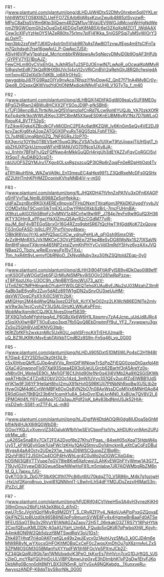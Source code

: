 FR1 - //www.plantuml.com/plantuml/png/dLHDJjjW4Dtx52DMvGhrebm5qI0YKLerhhh9WfXITO58XI8ZLUeFFO7ZEArb6liARsxKzurZwujb4885zlSyyzwR-MPoC8aEtqSVtfm6Ktp3lIQwm4RZQM1uy19VaUEV9WGJdMcivqWrHgNdWenmZf9GWOpmGh2sOugDxE4EDGgTeK8fAB5Xr6el32XqXpMZClT_IWdlAAXCew3cXIFyYzHeOY51AZeR80tx75rImv7pIFl41Kka_5niGSPSqj7uM5vWiOrY3aLOxHT-hpn3bb2zsfVeP7J6XDy4olr0n5Vlsb9R7pAsTAwBOTzywJfEgs4mEfsCIFnTam7Qchdsgh7rse16gwAvU_P-GwAvc7J5X-45lvH6VlPwV1pqhzal_McrtcmbbrRWdqwsAv5gNecyDMyiD0b9OgAF3HPJb-GYPFV7YEi1BoAJZ-FewCHLm90vCVixEhGs_hJkhR5oTu2SF0JOEnwlN7LwAoR_oOcwalKpMMvR5jRgjsfetEdR73kQdR9HXBjUVc5j4xVI2vVRjCmBVr2qRehGIrJ8RQIlcfwsjgdAnm1xpy4D2elXd3nTdKBi_io6A1rOHsG-gwygqblpJi67FG9RazOIYx9nvAco7RhszjYNyDpw4Z_QnE7f71nA4Mv8Cr0y-Qjed8_DQxqxQKWVsdYdOtlONtMxdiokiNNylFsUH6_V1GTyTp_f_m40

FR2 - //www.plantuml.com/plantuml/png/dLHBQXj14DtFAGgl8l09eaLy5UF8ME0u8PgGZHRwn24BWu8HCXX2FYSOoJD9P-pfkSBh6-LrTJFI38enziBJLTtrtkjNrJeQfSVlqmzlpfCnRd7lLcw9oit6YUQJb_YA70zkXOfRKpTp4sHk1kicWWtJEKgc33PCBmM5XXagES0jKnEUBM6vRV1Nz7D7bWLoORxouK4_8VTF52pS-FzZikw40gkqXZBcdkCFyMiODnC2PEAc6at9KZQW_Iv6KnGmSeQy4VE2DJ9kcvZacKig6fxA2opZATQGX0PyuRxT4QG5zbLFqhF11Gj-CL7s4f4EUmqRbhGZQ_7NF6GRsJ3zP70-6X3gcriz1OY9s0TBEVSeK15uqG3NcZVSATsSu1UlXwT9fzUjopxjTjUHSgtT_hsbZHUXPQrkUzmopWFxHB1ANUVO70fNcp1JXy8JA-vJ_Xnhhr7BFbFhJQzFQfNwo4nMkkGuQDrI4rjgUh3dEYAZZyFqvCoRGCI5vlXtSgoT-AuDABQ3cpD1-nbUUOFSZQYMJru17Xgv4OLsxRgzxzcuQP3lORp6rZoqjFn0eRDpHtjOst4Tvh-aTRY4kuH5hk_WAZwVA9ki_En13meuEC4aHkq99TLZ3QdRxeMcDFs0QSHxdZ2UtHTmhKPHMZDcpnlxKVhsNNB4jV-v-mS0

FR3 - //www.plantuml.com/plantuml/png/fLJHQXDH47tVhnZoPA1Vu3xOFn6XAGPg5HFVyf1aLNm8L6I988Ze5oHfekjkz-uldFaZpznBixtRK0iX4EREx9npvipTFHsDNxmTltjraKpm3PKkDKUjyqdYyybJVCOMDxf4pT9Cvph5IkTmEXLicDwYPAh0XkbSzBrL-7mcFUHmBA-iX9hzLuAIGO5h5BtqFz3yMNV1z48CnfwI9wWP_J784p7eyFo9w9GufQ3H36jKTY3OHm9_xPFgxcYtkXlZmuQ5AyrR2cCGdM77yiR-quJM_6pF4yBTEGgSbrxOr16G4RZzp9gbtSR67tQcHwT1HGddKoK72xQqywFG3nGpFASD-Is9cLlPF7PyrfVnoy4bwx-OBlk9I8VocjYrXLwhPjQ5qcCilCw_ydnuPeHLjA_qFjGsh9SmxOW-ArZx9HMnRX5JVk1MKCeC3OVzPD8Ep72Fke4BeSvDG8IWsNx1S27IXSaVN8m6HFskoqTXjkrmk465NP2xtslZymKhPHYyCvVdl3mRdYSHyz6yzAXxJVQNBaq2O_Tbziv_wReIExywuFp15yTXxL-Ttm_hxR4tt9vLwmvfObRNIoD_ZkNyqMuby3xu3GfkZSQltoIdZEqp-0y0

FR4 - //www.plantuml.com/plantuml/png/dLHH3j904FtlAIPyIS89v4DkOao0I89efFxnKS0OFuWOGsf2eb5Fi2rMIuNj5MPkv9i5OOir2261wRpPzzw-xT8PXqzUXg-U3OC9h_cNnBBYlSmcWUi73_azV-UTn6Z6CfMPH6nanbOYubHYW0LQEQTehqXUAuBvEJNu2sU03MzahZ3lmR4aBb3alE6yqRv2Zuy5dAEz891W1giDN2uSnvOU3xeUuHM-dqVW7OogCPsX1rXi0C5WYr2bX-aMIQHgn2M44qWwQNa3sezD2FbX_KcYX1eO02nz2LKWcN86EDNlTe2mlvwV9w3p7ecjCvvhZY3IJSALGHzKLWKuKsPFmi-WobMwXqmjIkICQJ9OLNyes0jnef5839-3FX9Q7q5pMYghHqqAd_P6GBzXk6W6H1LXpsmry7zA4Jcnp_uUdJd8JRc4z5iqiXhXlwHBPT1IOuEupo3pqt7fb5QoQ8EbDnptmFf9ul_YF2_7xywpwru3gxZsSo25QjhBVJdDKNVG3tpb-tKRtZbfKFh2wxkznMIc5UxRGU_oghlSFrncKitTrEHUUmai9-uQ_BZ1RJKRKrMsyEqbTAVkbTCndB2z8S9n-Fn5q46j_vo_0G00

FR5 - //www.plantuml.com/plantuml/png/hLHDJi905Dxt51DMSWLPo4sC2H1948tK7Gje4-E2Y25D5oOkz0H3jL9-c5xXlHlvpQkffLGJ0p4ndVVp_RmtGtFWNjowTrSzPqZFjEQG0zgoDtGaxfpI4ttGXaC4GnwpnoFIx97XaI93Sqea4DX3olUeULGrcb62Barhf3rA5AreYz0x-xN6tv0H_WpIwEE9Oj_Me1jGF16CfJhljd90Ie1Nr0q43j6VMb2Aa9XQSGiSKWkgqATHb0kC4TZoj82ObV2OOc14zd_3mN1UVyv3S1QEy2uc4fZoEIWBB1UdSeYjK1w9F3i6YF1HeIlaH8hcI2muX91kHvt0S9RKUIi7PtNbNhRxoBwXU5Ltb2eHvwOjQM4d6CytWrMBFk6OxOs8VN2bO7n08AxWssDCoMIVx6MNH0Ao84ER0dGjjxIt7BtBQt23b6ht1cqmlt1u6A_S4oDvn1DaLknNN0_XxBUw7QV8V2I_62PMOAtI4fLY6YupllApp7OZa3auJtPdf2jsK_bAy83bdNmUSJk52HtA-yjsD2wh-SS81-xrZTF4j_sL-m80

FR6 - //www.plantuml.com/plantuml/png/hLJDgjfW4DtdAOQiRi0dg8lUDoa5bGhMbfhkN4HJkX8j9QGWbD8-GOocYKQJLvXvevvlZ34OaIukWfblViwSEVCbpnFtxIVty_kHDUKrvn9Am2UPJotrMw_u6-_uA26SeSnaBXv7CkT2FEA2Dvof8p27KhuYPqas_-84xeIt05oXqaT5HdpW4sUy5T_kFWQEyIiGpk1UaFWc1zKHu1QAiQStmruDo1dmckm9_eXtCaCqFzDBuIWvgsA4aA4Octy2UDe2X1w_hpbJD6WSCQuopZ21Bq6h-2QvhFI8GT2J5GhCp4OOP4HyWhLgr4C0uWq2gOGWCXpG4w-hO5INIl3Q8VTTVupe7oGV78le8Kie6XafcwsULAhKyEWGhFYyWmw1A3G7T_719JylG3VyewD8I3Gwue5bwNWwHoF81Lm5mlabw7JR74jDWMbgRbZM6nM_Q_L7apxu_fJG-GyKTO3r3i_ZbG7P3IbX9CIfIh17Pc8i6vt6lU70kdqZT0_V5R86n_M4k7g1gzjwH-HxUsf2Kqrq8nuo_bvqI81QNNhnIT-LBwhriLh54dFYMDJDsZezxlHIMatS3n-jPzZcI_8F

FR7 - //www.plantuml.com/plantuml/png/hPJDRjf04CVlVeeH5q3A4vH3ynezKjKHI3I9mDmuy26bFLHA3eX8bL0_di1nO-ewU7c5cJVgVtQpYMivRg9M2DYT_S_CRyRZFPv4_N4qVJyAPloPxsGZQovaEGkiFNZ5LtpBUzd0k965B6NEiIpPo9mumSVWE8Fv4s4HgmeBnBaaFd0ATSe9FEUSSqOTBg3v2RVuYB1ANAGZaZaov72H5T_06nkakO3ZTRS7Y18PsHYtik2Cxo1QEuuKMLDDN-A0aA1JYaH_Um6A_FQudo5oQKjiR7qPwbqXhW_Kgyh-A4mk8ON9W2Qb5dzzif8MTSwdRqV3oU1Ds1-Zhk49THhqf7rI4q0AKFrwtQLe49x2wJiEycv0z1AohUyzSMu3_k0CJD4m6eMW8R8yN_wYXocsGHFOKltMOBqCxCeF0cZwqsXmDhOu7gX6zrmAvLZxSSZPM8OSGM3G5BManYsXYYsdFW1ih16FOcVp5PXmJCb2Z-KZ34QkQqRU9Gb7an1WMzbqdvjK3PeO_tkKxrEs7jhHVcn7cxG1DJrftQS_VJSy2IeO_mcYRaYQUHnDcULVIBPObnwiJrp0xyE3hDtmbhK1vP2gDw1EtvFJKpDkbMlg0Bcnn0dlt8MYLBX30N5mR_IzIYvGxA9NQKebdg__1XunxveRu-AwyxszANDP-K8dqTbvS8orNlk_0G00
